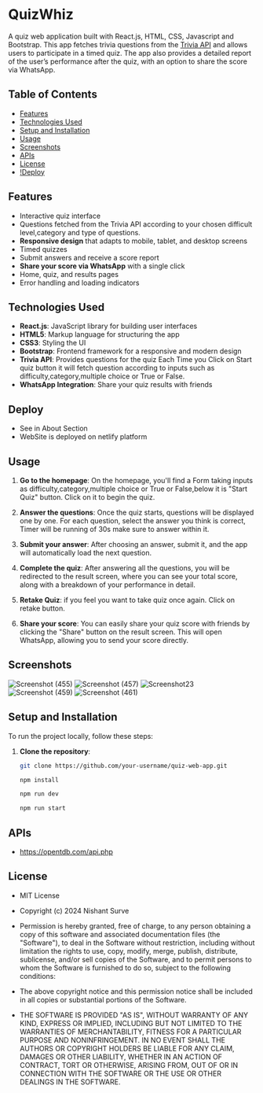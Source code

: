
# QuizWhiz

A quiz web application built with React.js, HTML, CSS, Javascript and Bootstrap. This app fetches trivia questions from the [Trivia API](https://opentdb.com/) and allows users to participate in a timed quiz. The app also provides a detailed report of the user’s performance after the quiz, with an option to share the score via WhatsApp.

## Table of Contents

- [Features](#features)
- [Technologies Used](#technologies-used)
- [Setup and Installation](#setup-and-installation)
- [Usage](#usage)
- [Screenshots](#screenshots)
- [APIs](#apis)
- [License](#license)
- [!Deploy](#deploy)

## Features

- Interactive quiz interface
- Questions fetched from the Trivia API according to your chosen difficult level,category and type of questions.
- **Responsive design** that adapts to mobile, tablet, and desktop screens
- Timed quizzes
- Submit answers and receive a score report
- **Share your score via WhatsApp** with a single click
- Home, quiz, and results pages
- Error handling and loading indicators

## Technologies Used

- **React.js**: JavaScript library for building user interfaces
- **HTML5**: Markup language for structuring the app
- **CSS3**: Styling the UI
- **Bootstrap**: Frontend framework for a responsive and modern design
- **Trivia API**: Provides questions for the quiz Each Time you Click on Start quiz button it will fetch question according to inputs such as difficulty,category,multiple choice or True or False.
- **WhatsApp Integration**: Share your quiz results with friends

## Deploy 

- See in About Section
- WebSite is deployed on netlify platform 

## Usage

1. **Go to the homepage**: On the homepage, you'll find a Form taking inputs as difficulty,category,multiple choice or True or False,below it is "Start Quiz" button. Click on it to begin the quiz.
   
2. **Answer the questions**: Once the quiz starts, questions will be displayed one by one. For each question, select the answer you think is correct, Timer will be running of 30s make sure to answer within it.

3. **Submit your answer**: After choosing an answer, submit it, and the app will automatically load the next question.

4. **Complete the quiz**: After answering all the questions, you will be redirected to the result screen, where you can see your total score, along with a breakdown of your performance in detail.

5. **Retake Quiz**: if you feel you want to take quiz once again. Click on retake button.

6. **Share your score**: You can easily share your quiz score with friends by clicking the "Share" button on the result screen. This will open WhatsApp, allowing you to send your score directly.

## Screenshots

![Screenshot (455)](https://github.com/user-attachments/assets/09585ff1-d102-4efe-a926-879bbd8f7dfb)
![Screenshot (457)](https://github.com/user-attachments/assets/19e9f06d-94c0-4121-8357-342aae085b39)
![Screenshot23](https://github.com/user-attachments/assets/8721ded8-3a4d-4c10-80dc-b3255ed1cf03)
![Screenshot (459)](https://github.com/user-attachments/assets/e4930476-8608-45dc-9746-59abca53b8df)
![Screenshot (461)](https://github.com/user-attachments/assets/db203568-fa97-41d0-8cf0-7e5fa541e2c6)


## Setup and Installation

To run the project locally, follow these steps:

1. **Clone the repository**:
   ```bash
   git clone https://github.com/your-username/quiz-web-app.git
   ```

   ```bash
   npm install  
   ```
   
   ```bash
   npm run dev
   ```
   
   ```bash
   npm run start
   ```

## APIs
- https://opentdb.com/api.php


## License

- MIT License

- Copyright (c) 2024 Nishant Surve

- Permission is hereby granted, free of charge, to any person obtaining a copy
  of this software and associated documentation files (the "Software"), to deal
  in the Software without restriction, including without limitation the rights
  to use, copy, modify, merge, publish, distribute, sublicense, and/or sell
  copies of the Software, and to permit persons to whom the Software is
  furnished to do so, subject to the following conditions:

- The above copyright notice and this permission notice shall be included in all
  copies or substantial portions of the Software.

- THE SOFTWARE IS PROVIDED "AS IS", WITHOUT WARRANTY OF ANY KIND, EXPRESS OR
  IMPLIED, INCLUDING BUT NOT LIMITED TO THE WARRANTIES OF MERCHANTABILITY,
  FITNESS FOR A PARTICULAR PURPOSE AND NONINFRINGEMENT. IN NO EVENT SHALL THE
  AUTHORS OR COPYRIGHT HOLDERS BE LIABLE FOR ANY CLAIM, DAMAGES OR OTHER
  LIABILITY, WHETHER IN AN ACTION OF CONTRACT, TORT OR OTHERWISE, ARISING FROM,
  OUT OF OR IN CONNECTION WITH THE SOFTWARE OR THE USE OR OTHER DEALINGS IN THE
  SOFTWARE.
